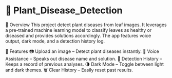 # 🌱 Plant_Disease_Detection

📌 Overview
This project detect plant diseases from leaf images. It leverages a pre-trained machine learning model to classify leaves as healthy or diseased and provides solutions accordingly. The app features voice output, dark mode, and a detection history log.

🚀 Features
📷 Upload an image – Detect plant diseases instantly.
🎤 Voice Assistance – Speaks out disease name and solution.
📜 Detection History – Keeps a record of previous analyses.
🌗 Dark Mode – Toggle between light and dark themes.
🗑 Clear History – Easily reset past results.

